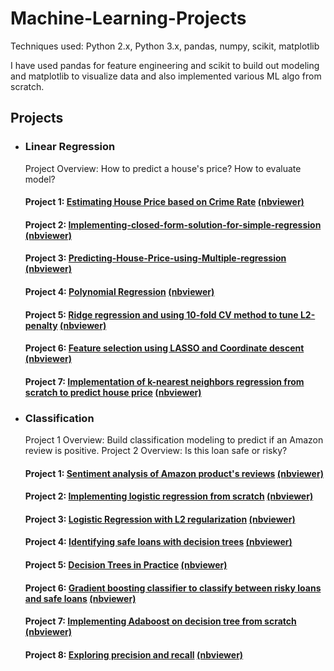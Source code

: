 # Machine-Learning-Projects

Techniques used: Python 2.x, Python 3.x, pandas, numpy, scikit, matplotlib

I have used pandas for feature engineering and scikit to build out modeling and matplotlib to visualize data and also implemented various ML algo from scratch.

## Projects
* ### Linear Regression
  Project Overview: How to predict a house's price? How to evaluate model?
  #### Project 1: [Estimating House Price based on Crime Rate](https://github.com/gov-vj/Machine-Learning-Projects/tree/master/Linear%20Regression/Project%201) [(nbviewer)](http://nbviewer.jupyter.org/github/gov-vj/Machine-Learning-Projects/blob/master/Linear%20Regression/Project%201/Simple%20regression.ipynb)
  #### Project 2: [Implementing-closed-form-solution-for-simple-regression](https://github.com/gov-vj/Machine-Learning-Projects/tree/master/Linear%20Regression/Project%202) [(nbviewer)](http://nbviewer.jupyter.org/github/gov-vj/Machine-Learning-Projects/blob/master/Linear%20Regression/Project%202/Predict%20house%20price%20using%20simple%20regression%20by%20implementing%20ML%20algo.ipynb)
  #### Project 3: [Predicting-House-Price-using-Multiple-regression](https://github.com/gov-vj/Machine-Learning-Projects/tree/master/Linear%20Regression/Project%203) [(nbviewer)](http://nbviewer.jupyter.org/github/gov-vj/Machine-Learning-Projects/blob/master/Linear%20Regression/Project%203/Predicting%20House%20Price%20using%20Multiple%20regression.ipynb)
  #### Project 4: [Polynomial Regression](https://github.com/gov-vj/Machine-Learning-Projects/tree/master/Linear%20Regression/Project%204) [(nbviewer)](http://nbviewer.jupyter.org/github/gov-vj/Machine-Learning-Projects/blob/master/Linear%20Regression/Project%204/Polynomial%20Regression.ipynb)
  #### Project 5: [Ridge regression and using 10-fold CV method to tune L2-penalty](https://github.com/gov-vj/Machine-Learning-Projects/tree/master/Linear%20Regression/Project%205) [(nbviewer)](http://nbviewer.jupyter.org/github/gov-vj/Machine-Learning-Projects/blob/master/Linear%20Regression/Project%205/Ridge%20Regression.ipynb)
  #### Project 6: [Feature selection using LASSO and Coordinate descent](https://github.com/gov-vj/Machine-Learning-Projects/tree/master/Linear%20Regression/Project%206) [(nbviewer)](http://nbviewer.jupyter.org/github/gov-vj/Machine-Learning-Projects/blob/master/Linear%20Regression/Project%206/Feature%20selection%20using%20LASSO.ipynb)
  #### Project 7: [Implementation of k-nearest neighbors regression from scratch to predict house price](https://github.com/gov-vj/Machine-Learning-Projects/tree/master/Linear%20Regression/Project%207) [(nbviewer)](https://nbviewer.jupyter.org/github/gov-vj/Machine-Learning-Projects/blob/master/Linear%20Regression/Project%207/Predicting%20house%20prices%20using%20k-nearest%20neighbors%20regression.ipynb)
* ### Classification
  Project 1 Overview: Build classification modeling to predict if an Amazon review is positive.
  Project 2 Overview: Is this loan safe or risky?
  #### Project 1: [Sentiment analysis of Amazon product's reviews](https://github.com/gov-vj/Machine-Learning-Projects/tree/master/Classification/Project%201) [(nbviewer)](http://nbviewer.jupyter.org/github/gov-vj/Machine-Learning-Projects/blob/master/Classification/Project%201/Sentiment%20analysis%20of%20amazon%20products.ipynb)
  #### Project 2: [Implementing logistic regression from scratch](https://github.com/gov-vj/Machine-Learning-Projects/tree/master/Classification/Project%202) [(nbviewer)](http://nbviewer.jupyter.org/github/gov-vj/Machine-Learning-Projects/blob/master/Classification/Project%202/Implementing%20logistic%20regression%20from%20scratch.ipynb)
  #### Project 3: [Logistic Regression with L2 regularization](https://github.com/gov-vj/Machine-Learning-Projects/tree/master/Classification/Project%203) [(nbviewer)](http://nbviewer.jupyter.org/github/gov-vj/Machine-Learning-Projects/blob/master/Classification/Project%203/Logistic%20Regression%20with%20L2%20regularization.ipynb)
  #### Project 4: [Identifying safe loans with decision trees](https://github.com/gov-vj/Machine-Learning-Projects/tree/master/Classification/Project%204) [(nbviewer)](http://nbviewer.jupyter.org/github/gov-vj/Machine-Learning-Projects/blob/master/Classification/Project%204/Identifying%20safe%20loans%20with%20decision%20trees.ipynb)
  #### Project 5: [Decision Trees in Practice](https://github.com/gov-vj/Machine-Learning-Projects/tree/master/Classification/Project%205) [(nbviewer)](http://nbviewer.jupyter.org/github/gov-vj/Machine-Learning-Projects/blob/master/Classification/Project%205/Decision%20Trees%20in%20Practice.ipynb)
  #### Project 6: [Gradient boosting classifier to classify between risky loans and safe loans](https://github.com/gov-vj/Machine-Learning-Projects/tree/master/Classification/Project%206) [(nbviewer)](http://nbviewer.jupyter.org/github/gov-vj/Machine-Learning-Projects/blob/master/Classification/Project%206/Ensemble%20Classifier.ipynb)
  #### Project 7: [Implementing Adaboost on decision tree from scratch](https://github.com/gov-vj/Machine-Learning-Projects/tree/master/Classification/Project%207) [(nbviewer)](http://nbviewer.jupyter.org/github/gov-vj/Machine-Learning-Projects/blob/master/Classification/Project%207/Boosting%20a%20decision%20stump.ipynb)
  #### Project 8: [Exploring precision and recall](https://github.com/gov-vj/Machine-Learning-Projects/tree/master/Classification/Project%208) [(nbviewer)](http://nbviewer.jupyter.org/github/gov-vj/Machine-Learning-Projects/blob/master/Classification/Project%208/Exploring%20precision%20and%20recall.ipynb)
